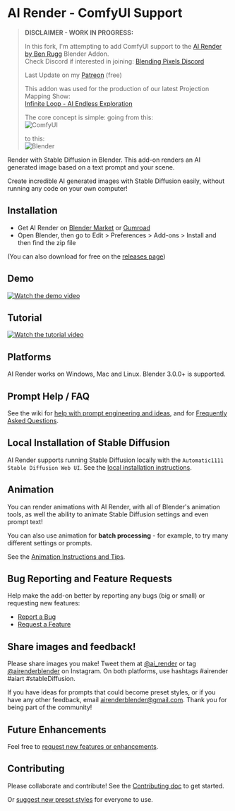 # AI Render - ComfyUI Support

> **DISCLAIMER - WORK IN PROGRESS:**
> 
> In this fork, I'm attempting to add ComfyUI support to the [AI Render by Ben Rugg](https://github.com/benrugg/AI-Render) Blender Addon.  
> Check Discord if interested in joining:
> [Blending Pixels Discord](https://discord.gg/G3yfB87ScU)
> 
> Last Update on my [Patreon](https://www.patreon.com/RobeSantoro) (free)
>
> This addon was used for the production of our latest Projection Mapping Show:  
> [Infinite Loop - AI Endless Exploration](https://www.blendingpixels.com/projects/medimex-2024)
>
> The core concept is simple: going from this:  
> ![ComfyUI](https://i.imgur.com/xCy2kYj_d.webp?maxwidth=1520&fidelity=grand)  
>
> to this:  
> ![Blender](https://i.imgur.com/Aw1uff0_d.webp?maxwidth=1520&fidelity=grand)  
>   


Render with Stable Diffusion in Blender. This add-on renders an AI generated image based on a text prompt and your scene.

Create incredible AI generated images with Stable Diffusion easily, without running any code on your own computer!


## Installation

- Get AI Render on [Blender Market](https://blendermarket.com/products/ai-render) or [Gumroad](https://airender.gumroad.com/l/ai-render)
- Open Blender, then go to Edit > Preferences > Add-ons > Install and then find the zip file

(You can also download for free on the [releases page](https://github.com/benrugg/AI-Render/releases))


## Demo

[![Watch the demo video](https://user-images.githubusercontent.com/1221274/195998824-da0b052e-8606-4afb-a842-527539f672c0.jpg)](https://www.youtube.com/watch?v=PXBXix2WzX4)


## Tutorial

[![Watch the tutorial video](https://user-images.githubusercontent.com/1221274/195998784-c4661eee-81d8-4a03-926e-340ef8da6d19.jpg)](https://www.youtube.com/watch?v=tmyln5bwnO8)


## Platforms

AI Render works on Windows, Mac and Linux. Blender 3.0.0+ is supported.


## Prompt Help / FAQ

See the wiki for [help with prompt engineering and ideas](https://github.com/benrugg/AI-Render/wiki/Prompt-Engineering), and for [Frequently Asked Questions](https://github.com/benrugg/AI-Render/wiki/FAQ).


## Local Installation of Stable Diffusion

AI Render supports running Stable Diffusion locally with the `Automatic1111 Stable Diffusion Web UI`. See the [local installation instructions](https://github.com/benrugg/AI-Render/wiki/Local-Installation).


## Animation

You can render animations with AI Render, with all of Blender's animation tools, as well the ability to animate Stable Diffusion settings and even prompt text!

You can also use animation for **batch processing** - for example, to try many different settings or prompts.

See the [Animation Instructions and Tips](https://github.com/benrugg/AI-Render/wiki/Animation).


## Bug Reporting and Feature Requests

Help make the add-on better by reporting any bugs (big or small) or requesting new features:

- [Report a Bug](https://github.com/benrugg/AI-Render/issues/new?assignees=&labels=&template=bug-report.yaml)
- [Request a Feature](https://github.com/benrugg/AI-Render/issues/new?assignees=&labels=&template=feature-request.yaml)


## Share images and feedback!

Please share images you make! Tweet them at [@ai_render](https://twitter.com/AI_render) or tag [@airenderblender](https://www.instagram.com/airenderblender/) on Instagram. On both platforms, use hashtags #airender #aiart #stableDiffusion.

If you have ideas for prompts that could become preset styles, or if you have any other feedback, email airenderblender@gmail.com. Thank you for being part of the community!


## Future Enhancements

Feel free to [request new features or enhancements](https://github.com/benrugg/AI-Render/issues/new?assignees=&labels=&template=feature-request.yaml).


## Contributing

Please collaborate and contribute! See the [Contributing doc](CONTRIBUTING.md) to get started.

Or [suggest new preset styles](https://github.com/benrugg/AI-Render/issues/new?assignees=&labels=&template=preset-style-suggestion.yaml) for everyone to use.
